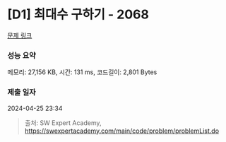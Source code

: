 # [D1] 최대수 구하기 - 2068 

[문제 링크](https://swexpertacademy.com/main/code/problem/problemDetail.do?contestProbId=AV5QQhbqA4QDFAUq) 

### 성능 요약

메모리: 27,156 KB, 시간: 131 ms, 코드길이: 2,801 Bytes

### 제출 일자

2024-04-25 23:34



> 출처: SW Expert Academy, https://swexpertacademy.com/main/code/problem/problemList.do